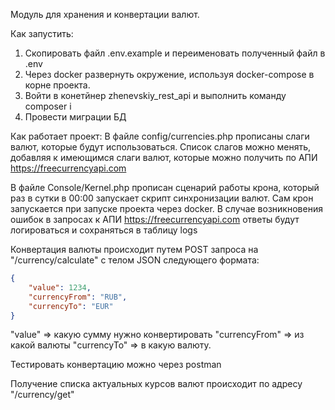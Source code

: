 Mодуль для хранения и конвертации валют.

Как запустить:
1. Скопировать файл .env.example и переименовать полученный файл в .env
2. Через docker развернуть окружение, используя docker-compose в корне проекта.
3. Войти в конетйнер zhenevskiy_rest_api и выполнить команду composer i
4. Провести миграции БД

Как работает проект:
В файле config/currencies.php прописаны слаги валют, которые будут использоваться. 
Список слагов можно менять, добавляя к имеющимся слаги валют, которые можно получить по АПИ https://freecurrencyapi.com

В файле Console/Kernel.php прописан сценарий работы крона, который раз в сутки в 00:00 запускает скрипт синхронизации валют. Сам крон запускается при запуске проекта через docker.
В случае возникновения ошибок в запросах к АПИ https://freecurrencyapi.com ответы будут логироваться и сохраняться в таблицу logs

Конвертация валюты происходит путем POST запроса на "/currency/calculate" с телом JSON следующего формата:
```json
{
    "value": 1234,
    "currencyFrom": "RUB",
    "currencyTo": "EUR"
}
```
"value" => какую сумму нужно конвертировать
"currencyFrom" => из какой валюты
"currencyTo" => в какую валюту.

Тестировать конвертацию можно через postman

Получение списка актуальных курсов валют происходит по адресу "/currency/get"
